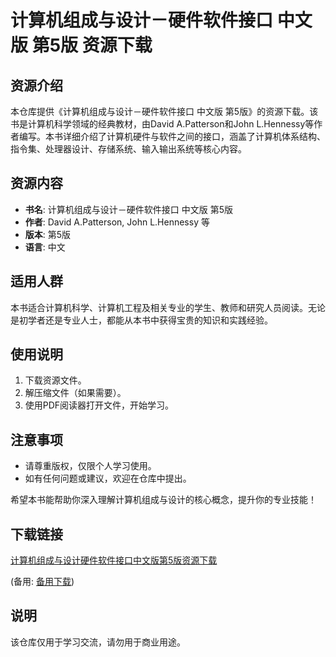 # 计算机组成与设计－硬件软件接口 中文版 第5版 资源下载

## 资源介绍

本仓库提供《计算机组成与设计－硬件软件接口 中文版 第5版》的资源下载。该书是计算机科学领域的经典教材，由David A.Patterson和John L.Hennessy等作者编写。本书详细介绍了计算机硬件与软件之间的接口，涵盖了计算机体系结构、指令集、处理器设计、存储系统、输入输出系统等核心内容。

## 资源内容

- **书名**: 计算机组成与设计－硬件软件接口 中文版 第5版
- **作者**: David A.Patterson, John L.Hennessy 等
- **版本**: 第5版
- **语言**: 中文

## 适用人群

本书适合计算机科学、计算机工程及相关专业的学生、教师和研究人员阅读。无论是初学者还是专业人士，都能从本书中获得宝贵的知识和实践经验。

## 使用说明

1. 下载资源文件。
2. 解压缩文件（如果需要）。
3. 使用PDF阅读器打开文件，开始学习。

## 注意事项

- 请尊重版权，仅限个人学习使用。
- 如有任何问题或建议，欢迎在仓库中提出。

希望本书能帮助你深入理解计算机组成与设计的核心概念，提升你的专业技能！

## 下载链接
[计算机组成与设计硬件软件接口中文版第5版资源下载](https://pan.quark.cn/s/7673b512c7ab) 

(备用: [备用下载](https://pan.baidu.com/s/1uHRGVkA90ZFxEtLFA8YjGA?pwd=1234))

## 说明

该仓库仅用于学习交流，请勿用于商业用途。
